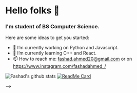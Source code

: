 # Hello folks 👋
### I'm student of BS Computer Science.
<!--
**Fashad-Ahmed/Fashad-Ahmed** is a ✨ _special_ ✨ repository because its `README.md` (this file) appears on your GitHub profile. -->

Here are some ideas to get you started:

- 🔭 I’m currently working on Python and Javascript.
- 🌱 I’m currently learning C++ and React.
- 📫 How to reach me: fashad.ahmed20@gmail.com or on https://www.instagram.com/fashadahmed_/



![Fashad's github stats](https://github-readme-stats.vercel.app/api?username=Fashad-Ahmed&show_icons=true&theme=shades-of-purple)
[![ReadMe Card](https://github-readme-stats.vercel.app/api/pin/?username=Fashad-Ahmed&repo=github-readme-stats)](https://github.com/Fashad-Ahmed/github-readme-stats)

-->
